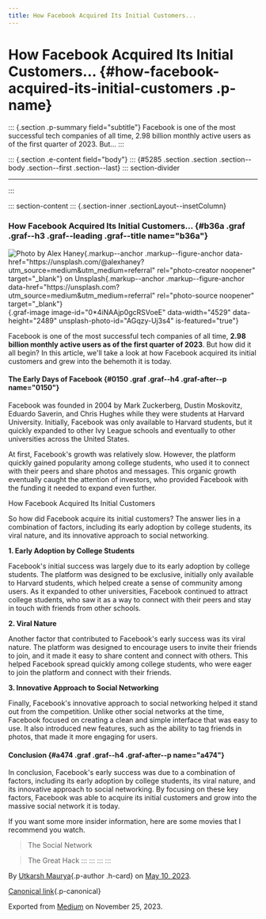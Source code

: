 ```yaml
---
title: How Facebook Acquired Its Initial Customers...
---
```


<div>

# How Facebook Acquired Its Initial Customers... {#how-facebook-acquired-its-initial-customers .p-name}

</div>

::: {.section .p-summary field="subtitle"}
Facebook is one of the most successful tech companies of all time, 2.98
billion monthly active users as of the first quarter of 2023. But...
:::

::: {.section .e-content field="body"}
::: {#5285 .section .section .section--body .section--first .section--last}
::: section-divider

------------------------------------------------------------------------
:::

::: section-content
::: {.section-inner .sectionLayout--insetColumn}
### How Facebook Acquired Its Initial Customers... {#b36a .graf .graf--h3 .graf--leading .graf--title name="b36a"}

![Photo by [Alex
Haney](https://unsplash.com/@alexhaney?utm_source=medium&utm_medium=referral){.markup--anchor
.markup--figure-anchor
data-href="https://unsplash.com/@alexhaney?utm_source=medium&utm_medium=referral"
rel="photo-creator noopener" target="_blank"}
on [Unsplash](https://unsplash.com?utm_source=medium&utm_medium=referral){.markup--anchor
.markup--figure-anchor
data-href="https://unsplash.com?utm_source=medium&utm_medium=referral"
rel="photo-source noopener"
target="_blank"}](https://cdn-images-1.medium.com/max/800/0*4iNAAjp0gcRSVoeE){.graf-image
image-id="0*4iNAAjp0gcRSVoeE" data-width="4529" data-height="2489"
unsplash-photo-id="AGqzy-Uj3s4" is-featured="true"}

Facebook is one of the most successful tech companies of all time,
**2.98 billion monthly active users as of the first quarter of 2023**.
But how did it all begin? In this article, we'll take a look at how
Facebook acquired its initial customers and grew into the behemoth it is
today.

#### The Early Days of Facebook {#0150 .graf .graf--h4 .graf-after--p name="0150"}

Facebook was founded in 2004 by Mark Zuckerberg, Dustin Moskovitz,
Eduardo Saverin, and Chris Hughes while they were students at Harvard
University. Initially, Facebook was only available to Harvard students,
but it quickly expanded to other Ivy League schools and eventually to
other universities across the United States.

At first, Facebook's growth was relatively slow. However, the platform
quickly gained popularity among college students, who used it to connect
with their peers and share photos and messages. This organic growth
eventually caught the attention of investors, who provided Facebook with
the funding it needed to expand even further.

How Facebook Acquired Its Initial Customers

So how did Facebook acquire its initial customers? The answer lies in a
combination of factors, including its early adoption by college
students, its viral nature, and its innovative approach to social
networking.

**1. Early Adoption by College Students**

Facebook's initial success was largely due to its early adoption by
college students. The platform was designed to be exclusive, initially
only available to Harvard students, which helped create a sense of
community among users. As it expanded to other universities, Facebook
continued to attract college students, who saw it as a way to connect
with their peers and stay in touch with friends from other schools.

**2. Viral Nature**

Another factor that contributed to Facebook's early success was its
viral nature. The platform was designed to encourage users to invite
their friends to join, and it made it easy to share content and connect
with others. This helped Facebook spread quickly among college students,
who were eager to join the platform and connect with their friends.

**3. Innovative Approach to Social Networking**

Finally, Facebook's innovative approach to social networking helped it
stand out from the competition. Unlike other social networks at the
time, Facebook focused on creating a clean and simple interface that was
easy to use. It also introduced new features, such as the ability to tag
friends in photos, that made it more engaging for users.

#### Conclusion {#a474 .graf .graf--h4 .graf-after--p name="a474"}

In conclusion, Facebook's early success was due to a combination of
factors, including its early adoption by college students, its viral
nature, and its innovative approach to social networking. By focusing on
these key factors, Facebook was able to acquire its initial customers
and grow into the massive social network it is today.

If you want some more insider information, here are some movies that I
recommend you watch.

> The Social Network

> The Great Hack
:::
:::
:::
:::

By [Utkarsh Maurya](https://medium.com/@sankalp.1519){.p-author .h-card}
on [May 10, 2023](https://medium.com/p/cfd7634c02b2).

[Canonical
link](https://medium.com/@sankalp.1519/how-facebook-acquired-its-initial-customers-cfd7634c02b2){.p-canonical}

Exported from [Medium](https://medium.com) on November 25, 2023.
